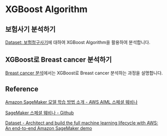 # XGBoost Algorithm

## 보험사기 분석하기

[Dataset: 보험청구사기](https://github.com/kyopark2014/aws-sagemaker/blob/main/dataset.md)에 대하여 XGBoost Algorithm을 활용하여 분석합니다. 

## XGBoost로 Breast cancer 분석하기

[Breast cancer 분석](https://github.com/kyopark2014/ML-xgboost/blob/main/breast-cancer/README.md)에서는 XGBoost로 Breast cancer 분석하는 과정을 설명합니다. 


## Reference

[Amazon SageMaker 모델 학습 방법 소개 - AWS AIML 스페셜 웨비나](https://www.youtube.com/watch?v=oQ7glJfD-BQ&list=PLORxAVAC5fUULZBkbSE--PSY6bywP7gyr)

[SageMaker 스페셜 웨비나 - Github](https://github.com/aws-samples/aws-ai-ml-workshop-kr/tree/master/sagemaker/sm-special-webinar)

[Dataset - Architect and build the full machine learning lifecycle with AWS: An end-to-end Amazon SageMaker demo](https://aws.amazon.com/ko/blogs/machine-learning/architect-and-build-the-full-machine-learning-lifecycle-with-amazon-sagemaker/)
